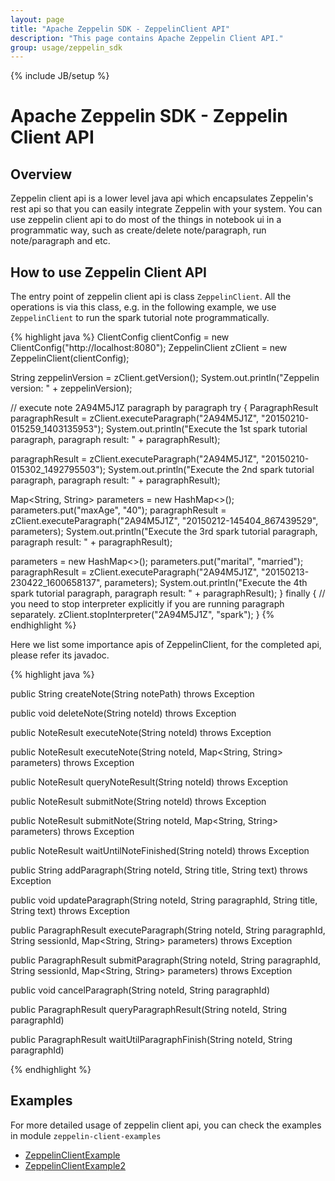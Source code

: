 ```yaml
---
layout: page
title: "Apache Zeppelin SDK - ZeppelinClient API"
description: "This page contains Apache Zeppelin Client API."
group: usage/zeppelin_sdk 
---
```

<!--
Licensed under the Apache License, Version 2.0 (the "License");
you may not use this file except in compliance with the License.
You may obtain a copy of the License at

http://www.apache.org/licenses/LICENSE-2.0

Unless required by applicable law or agreed to in writing, software
distributed under the License is distributed on an "AS IS" BASIS,
WITHOUT WARRANTIES OR CONDITIONS OF ANY KIND, either express or implied.
See the License for the specific language governing permissions and
limitations under the License.
-->
{% include JB/setup %}

# Apache Zeppelin SDK - Zeppelin Client API

<div id="toc"></div>

## Overview

Zeppelin client api is a lower level java api which encapsulates Zeppelin's rest api so that you can easily integrate Zeppelin
with your system. You can use zeppelin client api to do most of the things in notebook ui in a programmatic way, such as create/delete note/paragraph, 
run note/paragraph and etc.


## How to use Zeppelin Client API

The entry point of zeppelin client api is class `ZeppelinClient`. All the operations is via this class, e.g. in the following example, we use `ZeppelinClient` to run the spark tutorial note programmatically.

{% highlight java %}
ClientConfig clientConfig = new ClientConfig("http://localhost:8080");
ZeppelinClient zClient = new ZeppelinClient(clientConfig);

String zeppelinVersion = zClient.getVersion();
System.out.println("Zeppelin version: " + zeppelinVersion);

// execute note 2A94M5J1Z paragraph by paragraph
try {
  ParagraphResult paragraphResult = zClient.executeParagraph("2A94M5J1Z", "20150210-015259_1403135953");
  System.out.println("Execute the 1st spark tutorial paragraph, paragraph result: " + paragraphResult);

  paragraphResult = zClient.executeParagraph("2A94M5J1Z", "20150210-015302_1492795503");
  System.out.println("Execute the 2nd spark tutorial paragraph, paragraph result: " + paragraphResult);

  Map<String, String> parameters = new HashMap<>();
  parameters.put("maxAge", "40");
  paragraphResult = zClient.executeParagraph("2A94M5J1Z", "20150212-145404_867439529", parameters);
  System.out.println("Execute the 3rd spark tutorial paragraph, paragraph result: " + paragraphResult);

  parameters = new HashMap<>();
  parameters.put("marital", "married");
  paragraphResult = zClient.executeParagraph("2A94M5J1Z", "20150213-230422_1600658137", parameters);
  System.out.println("Execute the 4th spark tutorial paragraph, paragraph result: " + paragraphResult);
} finally {
  // you need to stop interpreter explicitly if you are running paragraph separately.
  zClient.stopInterpreter("2A94M5J1Z", "spark");
}
{% endhighlight %}

Here we list some importance apis of ZeppelinClient, for the completed api, please refer its javadoc.

{% highlight java %}

public String createNote(String notePath) throws Exception 

public void deleteNote(String noteId) throws Exception 

public NoteResult executeNote(String noteId) throws Exception 

public NoteResult executeNote(String noteId, 
                              Map<String, String> parameters) throws Exception
                              
public NoteResult queryNoteResult(String noteId) throws Exception 

public NoteResult submitNote(String noteId) throws Exception

public NoteResult submitNote(String noteId, 
                             Map<String, String> parameters) throws Exception 
                             
public NoteResult waitUntilNoteFinished(String noteId) throws Exception

public String addParagraph(String noteId, 
                           String title, 
                           String text) throws Exception
                           
public void updateParagraph(String noteId, 
                            String paragraphId, 
                            String title, 
                            String text) throws Exception
                            
public ParagraphResult executeParagraph(String noteId,
                                        String paragraphId,
                                        String sessionId,
                                        Map<String, String> parameters) throws Exception
                                        
public ParagraphResult submitParagraph(String noteId,
                                       String paragraphId,
                                       String sessionId,
                                       Map<String, String> parameters) throws Exception
                                       
public void cancelParagraph(String noteId, String paragraphId)
    
public ParagraphResult queryParagraphResult(String noteId, String paragraphId) 
    
public ParagraphResult waitUtilParagraphFinish(String noteId, String paragraphId)

{% endhighlight %}


## Examples

For more detailed usage of zeppelin client api, you can check the examples in module `zeppelin-client-examples`

* [ZeppelinClientExample](https://github.com/apache/zeppelin/blob/master/zeppelin-client-examples/src/main/java/org/apache/zeppelin/client/examples/ZeppelinClientExample.java)
* [ZeppelinClientExample2](https://github.com/apache/zeppelin/blob/master/zeppelin-client-examples/src/main/java/org/apache/zeppelin/client/examples/ZeppelinClientExample2.java)

